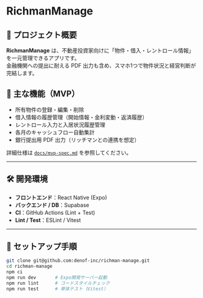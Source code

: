 # RichmanManage

## 📌 プロジェクト概要

**RichmanManage** は、不動産投資家向けに「物件・借入・レントロール情報」を一元管理できるアプリです。  
金融機関への提出に耐える PDF 出力も含め、スマホ1つで物件状況と経営判断が完結します。

## 🚀 主な機能（MVP）

- 所有物件の登録・編集・削除
- 借入情報の履歴管理（開始情報・金利変動・返済履歴）
- レントロール入力と入居状況履歴管理
- 各月のキャッシュフロー自動集計
- 銀行提出用 PDF 出力（リッチマンとの連携を想定）

詳細仕様は [`docs/mvp-spec.md`](./docs/mvp-spec.md) を参照してください。

---

## 🛠️ 開発環境

- **フロントエンド**：React Native (Expo)
- **バックエンド / DB**：Supabase
- **CI**：GitHub Actions (Lint + Test)
- **Lint / Test**：ESLint / Vitest

---

## 🧪 セットアップ手順

```bash
git clone git@github.com:denof-inc/richman-manage.git
cd richman-manage
npm ci
npm run dev       # Expo開発サーバー起動
npm run lint      # コードスタイルチェック
npm run test      # 単体テスト（Vitest）
```
